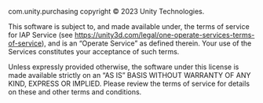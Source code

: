 com.unity.purchasing copyright © 2023 Unity Technologies.

This software is subject to, and made available under, the terms of service for IAP Service (see https://unity3d.com/legal/one-operate-services-terms-of-service), and is an “Operate Service” as defined therein. Your use of the Services constitutes your acceptance of such terms.

Unless expressly provided otherwise, the software under this license is made available strictly on an “AS IS” BASIS WITHOUT WARRANTY OF ANY KIND, EXPRESS OR IMPLIED. Please review the terms of service for details on these and other terms and conditions.

